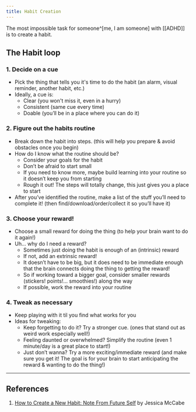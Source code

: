 ```yaml
---
title: Habit Creation
---
```


The most impossible task for someone^[me, I am someone] with [[ADHD]] is to create a habit.

## The Habit loop

### 1. Decide on a cue
- Pick the thing that tells you it's time to do the habit (an alarm, visual reminder, another habit, etc.)
- Ideally, a cue is:
  - Clear (you won't miss it, even in a hurry)
  - Consistent (same cue every time)
  - Doable (you’ll be in a place where you can do it)

### 2. Figure out the habits routine
- Break down the habit into steps. (this will help you prepare & avoid obstacles once you begin)
- How do I know what the routine should be?
  - Consider your goals for the habit
  - Don’t be afraid to start small
  - If you need to know more, maybe build learning into your routine so it doesn’t keep you from starting
  - Rough it out! The steps will totally change, this just gives you a place to start
- After you’ve identified the routine, make a list of the stuff you’ll need to complete it! (then find/download/order/collect it so you’ll have it)

### 3. Choose your reward!
- Choose a small reward for doing the thing (to help your brain want to do it again!)
- Uh… why do I need a reward?
  - Sometimes just doing the habit is enough of an (intrinsic) reward
  - If not, add an extrinsic reward!
  - It doesn’t have to be big, but it does need to be immediate enough that the brain connects doing the thing to getting the reward!
  - So if working toward a bigger goal, consider smaller rewards (stickers! points!… smoothies!) along the way
  - If possible, work the reward into your routine

### 4. Tweak as necessary
- Keep playing with it til you find what works for you
- Ideas for tweaking:
  - Keep forgetting to do it? Try a stronger cue. (ones that stand out as weird work especially well!)
  - Feeling daunted or overwhelmed? Simplify the routine (even 1 minute/day is a great place to start!)
  - Just don’t wanna? Try a more exciting/immediate reward (and make sure you get it! The goal is for your brain to start anticipating the reward & wanting to do the thing!)

---

## References
1. [How to Create a New Habit: Note From Future Self](https://www.youtube.com/watch?v=nxjKup00oF8) by Jessica McCabe